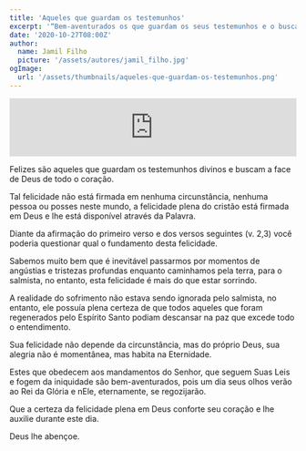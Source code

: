 ```yaml
---
title: 'Aqueles que guardam os testemunhos'
excerpt: '“Bem-aventurados os que guardam os seus testemunhos e o buscam de todo o coração. E não praticam iniquidade, mas andam em seus caminhos”  – Salmos 119.2-3'
date: '2020-10-27T08:00Z'
author:
  name: Jamil Filho
  picture: '/assets/autores/jamil_filho.jpg'
ogImage:
  url: '/assets/thumbnails/aqueles-que-guardam-os-testemunhos.png'
---
```


<iframe src="https://anchor.fm/novasdecadamanha/embed/episodes/Devocional-02---Aqueles-que-guardam-os-testemunhos-eqlfg8/a-a4mkh37" height="102px" width="100%" frameborder="0" scrolling="no"></iframe>

Felizes são aqueles que guardam os testemunhos divinos e buscam a face de Deus de todo o coração.

Tal felicidade não está firmada em nenhuma circunstância, nenhuma pessoa ou posses neste mundo, a felicidade plena do cristão está firmada em Deus e lhe está disponível através da Palavra.

Diante da afirmação do primeiro verso e dos versos seguintes (v. 2,3) você poderia questionar qual o fundamento desta felicidade.

Sabemos muito bem que é inevitável passarmos por momentos de angústias e tristezas profundas enquanto caminhamos pela terra, para o salmista, no entanto, esta felicidade é mais do que estar sorrindo.

A realidade do sofrimento não estava sendo ignorada pelo salmista, no entanto, ele possuía plena certeza de que todos aqueles que foram regenerados pelo Espírito Santo podiam descansar na paz que excede todo o entendimento.

Sua felicidade não depende da circunstância, mas do próprio Deus, sua alegria não é momentânea, mas habita na Eternidade.

Estes que obedecem aos mandamentos do Senhor, que seguem Suas Leis e fogem da iniquidade são bem-aventurados, pois um dia seus olhos verão ao Rei da Glória e nEle, eternamente, se regozijarão.

Que a certeza da felicidade plena em Deus conforte seu coração e lhe auxilie durante este dia.

Deus lhe abençoe.